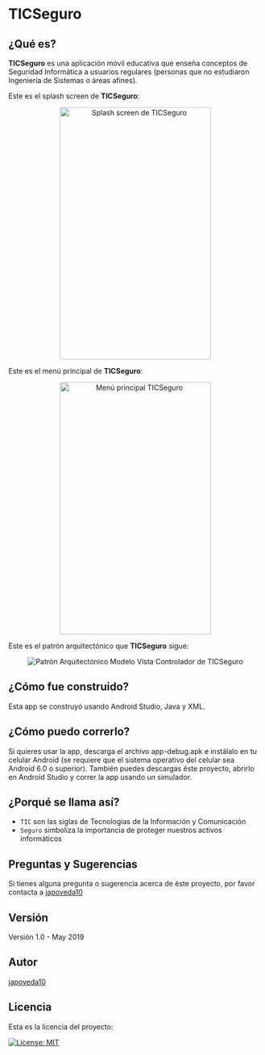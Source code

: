# TICSeguro

## ¿Qué es?

**TICSeguro** es una aplicación móvil educativa que enseña conceptos de Seguridad Informática a usuarios regulares (personas que no estudiaron Ingeniería de Sistemas o áreas afines).

Este es el splash screen de **TICSeguro**:

<p align="center">
  <img alt="Splash screen de TICSeguro" src="https://github.com/JulioPoveda/TICSeguro/blob/master/images/TICSeguro_splash_screen.png?raw=true" height="500" width="300">
</p>

Este es el menú principal de **TICSeguro**:

<p align="center">
  <img alt="Menú principal TICSeguro" src="https://github.com/JulioPoveda/TICSeguro/blob/master/images/TICSeguro_main_menu.png?raw=true" height="500" width="300">
</p>

Este es el patrón arquitectónico que **TICSeguro** sigue:

<p align="center">
  <img alt="Patrón Arquitectónico Modelo Vista Controlador de TICSeguro" src="">
</p>

## ¿Cómo fue construido?

Esta app se construyó usando Android Studio, Java y XML.

## ¿Cómo puedo correrlo?

Si quieres usar la app, descarga el archivo app-debug.apk e instálalo en tu celular Android (se requiere que el sistema operativo del celular sea Android 6.0 o superior). También puedes descargas éste proyecto, abrirlo en Android Studio y correr la app usando un simulador.

## ¿Porqué se llama así?

* ```TIC``` son las siglas de Tecnologías de la Información y Comunicación
* ```Seguro``` simboliza la importancia de proteger nuestros activos informáticos

## Preguntas y Sugerencias

Si tienes alguna pregunta o sugerencia acerca de éste proyecto, por favor contacta a [japoveda10](https://github.com/japoveda10)

## Versión

Versión 1.0 - May 2019

## Autor

[japoveda10](https://github.com/japoveda10)

## Licencia

Esta es la licencia del proyecto:

[![License: MIT](https://img.shields.io/badge/License-MIT-yellow.svg)](https://opensource.org/licenses/MIT)
